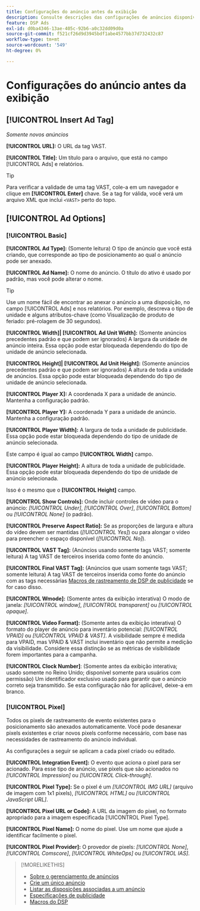 ```yaml
---
title: Configurações do anúncio antes da exibição
description: Consulte descrições das configurações de anúncios disponíveis para anúncios precedentes.
feature: DSP Ads
exl-id: d0ba4346-13ae-405c-92b6-a0c32dd09d0a
source-git-commit: f521cf26d9d3945bdf1abe4577bb37d732432c87
workflow-type: tm+mt
source-wordcount: '549'
ht-degree: 0%

---
```


# Configurações do anúncio antes da exibição

## [!UICONTROL Insert Ad Tag]

*Somente novos anúncios*

**[!UICONTROL URL]:** O URL da tag VAST.

**[!UICONTROL Title]:** Um título para o arquivo, que está no campo [!UICONTROL Ads] e relatórios.

>[!TIP]
>
> Para verificar a validade de uma tag VAST, cole-a em um navegador e clique em **[!UICONTROL Enter]** chave. Se a tag for válida, você verá um arquivo XML que inclui `<VAST>` perto do topo.

## [!UICONTROL Ad Options]

### [!UICONTROL Basic]

**[!UICONTROL Ad Type]:** (Somente leitura) O tipo de anúncio que você está criando, que corresponde ao tipo de posicionamento ao qual o anúncio pode ser anexado.

**[!UICONTROL Ad Name]:** O nome do anúncio. O título do ativo é usado por padrão, mas você pode alterar o nome.

>[!TIP]
>
> Use um nome fácil de encontrar ao anexar o anúncio a uma disposição, no campo [!UICONTROL Ads] e nos relatórios. Por exemplo, descreva o tipo de unidade e alguns atributos-chave (como Visualização de produto de feriado: pré-rolagem de 30 segundos).

**[!UICONTROL Width]| [!UICONTROL Ad Unit Width]:** (Somente anúncios precedentes padrão e que podem ser ignorados) A largura da unidade de anúncio inteira. Essa opção pode estar bloqueada dependendo do tipo de unidade de anúncio selecionada.

**[!UICONTROL Height]| [!UICONTROL Ad Unit Height]:** (Somente anúncios precedentes padrão e que podem ser ignorados) A altura de toda a unidade de anúncios. Essa opção pode estar bloqueada dependendo do tipo de unidade de anúncio selecionada.

**[!UICONTROL Player X]:** A coordenada X para a unidade de anúncio. Mantenha a configuração padrão.

**[!UICONTROL Player Y]:** A coordenada Y para a unidade de anúncio. Mantenha a configuração padrão.

**[!UICONTROL Player Width]:** A largura de toda a unidade de publicidade. Essa opção pode estar bloqueada dependendo do tipo de unidade de anúncio selecionada.

Este campo é igual ao campo **[!UICONTROL Width]** campo.

**[!UICONTROL Player Height]:** A altura de toda a unidade de publicidade. Essa opção pode estar bloqueada dependendo do tipo de unidade de anúncio selecionada.

Isso é o mesmo que o **[!UICONTROL Height]** campo.

**[!UICONTROL Show Controls]:** Onde incluir controles de vídeo para o anúncio: *[!UICONTROL Under]*, *[!UICONTROL Over]*, *[!UICONTROL Bottom]* ou *[!UICONTROL None]* (o padrão).

**[!UICONTROL Preserve Aspect Ratio]:** Se as proporções de largura e altura do vídeo devem ser mantidas (*[!UICONTROL Yes]*) ou para alongar o vídeo para preencher o espaço disponível (*[!UICONTROL No]*).

**[!UICONTROL VAST Tag]:** (Anúncios usando somente tags VAST; somente leitura) A tag VAST de terceiros inserida como fonte do anúncio.

**[!UICONTROL Final VAST Tag]:** (Anúncios que usam somente tags VAST; somente leitura) A tag VAST de terceiros inserida como fonte do anúncio com as tags necessárias [Macros de rastreamento de DSP de publicidade](/help/dsp/campaign-management/macros.md) se for caso disso.

**[!UICONTROL Wmode]:** (Somente antes da exibição interativa) O modo de janela: *[!UICONTROL window]*, *[!UICONTROL transparent]* ou *[!UICONTROL opaque]*.

**[!UICONTROL Video Format]:** (Somente antes da exibição interativa) O formato do player de anúncio para inventário potencial: *[!UICONTROL VPAID]* ou *[!UICONTROL VPAID & VAST]*. A visibilidade sempre é medida para VPAID, mas VPAID &amp; VAST inclui inventário que não permite a medição da visibilidade. Considere essa distinção se as métricas de visibilidade forem importantes para a campanha.

**[!UICONTROL Clock Number]**: (Somente antes da exibição interativa; usado somente no Reino Unido; disponível somente para usuários com permissão) Um identificador exclusivo usado para garantir que o anúncio correto seja transmitido. Se esta configuração não for aplicável, deixe-a em branco.

### [!UICONTROL Pixel]

Todos os pixels de rastreamento de evento existentes para o posicionamento são anexados automaticamente. Você pode desanexar pixels existentes e criar novos pixels conforme necessário, com base nas necessidades de rastreamento do anúncio individual.

As configurações a seguir se aplicam a cada pixel criado ou editado.

**[!UICONTROL Integration Event]:** O evento que aciona o pixel para ser acionado. Para esse tipo de anúncio, use pixels que são acionados no *[!UICONTROL Impression]* ou *[!UICONTROL Click-through]*.

**[!UICONTROL Pixel Type]:** Se o pixel é um *[!UICONTROL IMG URL]* (arquivo de imagem com 1x1 pixels), *[!UICONTROL HTML]* ou *[!UICONTROL JavaScript URL]*.

**[!UICONTROL Pixel URL or Code]:** A URL da imagem do pixel, no formato apropriado para a imagem especificada [!UICONTROL Pixel Type].

**[!UICONTROL Pixel Name]:** O nome do pixel. Use um nome que ajude a identificar facilmente o pixel.

**[!UICONTROL Pixel Provider]:** O provedor de pixels: *[!UICONTROL None]*, *[!UICONTROL Comscore]*, *[!UICONTROL WhiteOps]* ou *[!UICONTROL IAS]*.

>[!MORELIKETHIS]
>
>* [Sobre o gerenciamento de anúncios](ad-about.md)
>* [Crie um único anúncio](ad-create.md)
>* [Listar as disposições associadas a um anúncio](/help/dsp/campaign-management/ads/ad-list-placements.md)
>* [Especificações de publicidade](ad-specs.md)
>* [Macros do DSP](/help/dsp/campaign-management/macros.md)
